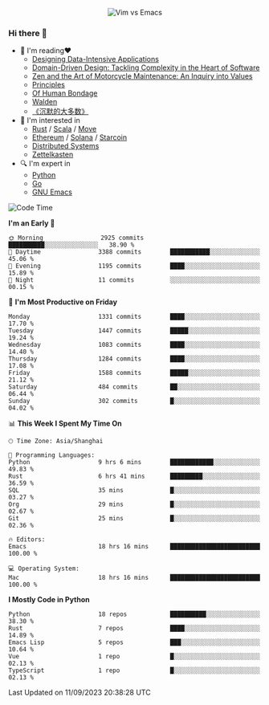 <p align="center">
    <img src="https://gist.githubusercontent.com/coldnight/e696baffb094e71c96cb302118878eae/raw/40ea5053a6f66cc65f90f437e4173497da225958/banner.gif" alt="Vim vs Emacs" />
</p>

### Hi there 👋

- 📖 I'm reading❤️
    + [Designing Data-Intensive Applications](https://www.oreilly.com/library/view/designing-data-intensive-applications/9781491903063/)
    + [Domain-Driven Design: Tackling Complexity in the Heart of Software](https://www.dddcommunity.org/book/evans_2003/)
    + [Zen and the Art of Motorcycle Maintenance: An Inquiry into Values](https://en.wikipedia.org/wiki/Zen_and_the_Art_of_Motorcycle_Maintenance)
    + [Principles](https://www.principles.com/)
    + [Of Human Bondage](https://en.wikipedia.org/wiki/Of_Human_Bondage)
    + [Walden](https://en.wikipedia.org/wiki/Walden)
    + [《沉默的大多数》](https://en.wikipedia.org/wiki/Silent_majority)
- 🌱 I'm interested in
    + [Rust](https://www.rust-lang.org/) / [Scala](https://www.scala-lang.org/) / [Move](https://github.com/move-language/move/)
    + [Ethereum](https://ethereum.org/en/) / [Solana](https://solana.com/) / [Starcoin](https://github.com/starcoinorg/starcoin)
	+ [Distributed Systems](https://www.linuxzen.com/notes/topics/20200320174417_%E5%88%86%E5%B8%83%E5%BC%8F/)
	+ [Zettelkasten](https://www.linuxzen.com/notes/notes/20220120080920-slip_box/)
- 🔍 I'm expert in
    + [Python](https://www.python.org/)
    + [Go](https://go.dev/)
    + [GNU Emacs](https://www.gnu.org/software/emacs/)

<!--START_SECTION:waka-->
![Code Time](http://img.shields.io/badge/Code%20Time-2%2C363%20hrs%202%20mins-blue)

**I'm an Early 🐤** 

```text
🌞 Morning                2925 commits        ██████████░░░░░░░░░░░░░░░   38.90 % 
🌆 Daytime                3388 commits        ███████████░░░░░░░░░░░░░░   45.06 % 
🌃 Evening                1195 commits        ████░░░░░░░░░░░░░░░░░░░░░   15.89 % 
🌙 Night                  11 commits          ░░░░░░░░░░░░░░░░░░░░░░░░░   00.15 % 
```
📅 **I'm Most Productive on Friday** 

```text
Monday                   1331 commits        ████░░░░░░░░░░░░░░░░░░░░░   17.70 % 
Tuesday                  1447 commits        █████░░░░░░░░░░░░░░░░░░░░   19.24 % 
Wednesday                1083 commits        ████░░░░░░░░░░░░░░░░░░░░░   14.40 % 
Thursday                 1284 commits        ████░░░░░░░░░░░░░░░░░░░░░   17.08 % 
Friday                   1588 commits        █████░░░░░░░░░░░░░░░░░░░░   21.12 % 
Saturday                 484 commits         ██░░░░░░░░░░░░░░░░░░░░░░░   06.44 % 
Sunday                   302 commits         █░░░░░░░░░░░░░░░░░░░░░░░░   04.02 % 
```


📊 **This Week I Spent My Time On** 

```text
🕑︎ Time Zone: Asia/Shanghai

💬 Programming Languages: 
Python                   9 hrs 6 mins        ████████████░░░░░░░░░░░░░   49.83 % 
Rust                     6 hrs 41 mins       █████████░░░░░░░░░░░░░░░░   36.59 % 
SQL                      35 mins             █░░░░░░░░░░░░░░░░░░░░░░░░   03.27 % 
Org                      29 mins             █░░░░░░░░░░░░░░░░░░░░░░░░   02.67 % 
Git                      25 mins             █░░░░░░░░░░░░░░░░░░░░░░░░   02.36 % 

🔥 Editors: 
Emacs                    18 hrs 16 mins      █████████████████████████   100.00 % 

💻 Operating System: 
Mac                      18 hrs 16 mins      █████████████████████████   100.00 % 
```

**I Mostly Code in Python** 

```text
Python                   18 repos            ██████████░░░░░░░░░░░░░░░   38.30 % 
Rust                     7 repos             ████░░░░░░░░░░░░░░░░░░░░░   14.89 % 
Emacs Lisp               5 repos             ███░░░░░░░░░░░░░░░░░░░░░░   10.64 % 
Vue                      1 repo              █░░░░░░░░░░░░░░░░░░░░░░░░   02.13 % 
TypeScript               1 repo              █░░░░░░░░░░░░░░░░░░░░░░░░   02.13 % 
```




 Last Updated on 11/09/2023 20:38:28 UTC
<!--END_SECTION:waka-->
